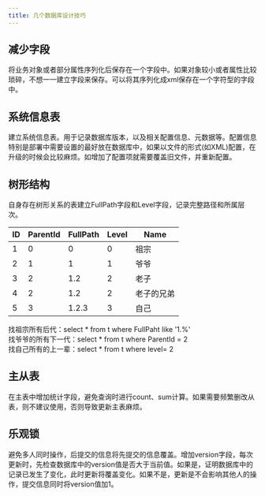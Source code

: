 ```yaml
---
title: 几个数据库设计技巧
---
```


## 减少字段
将业务对象或者部分属性序列化后保存在一个字段中。如果对象较小或者属性比较琐碎，不想一一建立字段来保存。可以将其序列化成xml保存在一个字符型的字段中。

## 系统信息表
建立系统信息表。用于记录数据库版本，以及相关配置信息、元数据等。配置信息特别是部署中需要设置的最好放在数据库中，如果以文件的形式(如XML)配置，在升级的时候会比较麻烦。如增加了配置项就需要覆盖旧文件，并重新配置。

## 树形结构
自身存在树形关系的表建立FullPath字段和Level字段，记录完整路径和所属层次。  

| ID | ParentId | FullPath | Level | Name |
| -- | -------- | -------- | ----- | ---- |
| 1 | 0 | 0	    | 0 | 祖宗 |
| 2 | 1 | 1	    | 1 | 爷爷 |
| 3 | 2 | 1.2   | 2 | 老子 |
| 4 | 2 | 1.2   | 2 | 老子的兄弟 |
| 5 | 3 | 1.2.3 | 3 | 自己 |

找祖宗所有后代：select * from t where FullPaht like '1.%'  
找爷爷的所有下一代：select * from t where ParentId = 2  
找自己所有的上一辈：select * from t where level= 2  

## 主从表
在主表中增加统计字段，避免查询时进行count、sum计算。如果需要频繁删改从表，则不建议使用，否则导致更新主表麻烦。

## 乐观锁
避免多人同时操作，后提交的信息将先提交的信息覆盖。增加version字段，每次更新时，先检查数据库中的version值是否大于当前值。如果是，证明数据库中的记录已发生了变化，此时更新将覆盖变化。如果不是，更新是不会影响其他人的操作，提交信息同时将version值加1。